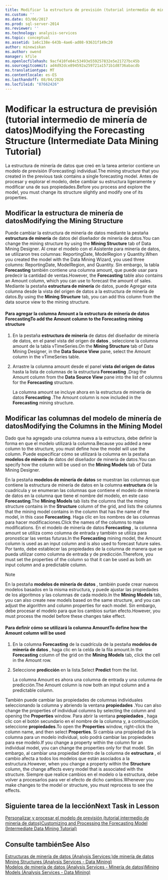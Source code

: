 ```yaml
---
title: Modificar la estructura de previsión (tutorial intermedio de minería de datos) | Microsoft Docs
ms.custom: ''
ms.date: 03/06/2017
ms.prod: sql-server-2014
ms.reviewer: ''
ms.technology: analysis-services
ms.topic: conceptual
ms.assetid: 1a6c138e-643b-4ae6-ad08-93631f149c20
author: minewiskan
ms.author: owend
manager: kfile
ms.openlocfilehash: 9acf410fe04c53493e559257832e5e21727bc45b
ms.sourcegitcommit: ad4d92dce894592a259721a1571b1d8736abacdb
ms.translationtype: MT
ms.contentlocale: es-ES
ms.lasthandoff: 08/04/2020
ms.locfileid: "87662426"
---
```

# <a name="modifying-the-forecasting-structure-intermediate-data-mining-tutorial"></a><span data-ttu-id="d7e9a-102">Modificar la estructura de previsión (tutorial intermedio de minería de datos)</span><span class="sxs-lookup"><span data-stu-id="d7e9a-102">Modifying the Forecasting Structure (Intermediate Data Mining Tutorial)</span></span>
  <span data-ttu-id="d7e9a-103">La estructura de minería de datos que creó en la tarea anterior contiene un modelo de previsión (Forecasting) individual.</span><span class="sxs-lookup"><span data-stu-id="d7e9a-103">The mining structure that you created in the previous task contains a single forecasting model.</span></span> <span data-ttu-id="d7e9a-104">Antes de procesar y explorar el modelo, debe cambiar su estructura ligeramente y modificar una de sus propiedades.</span><span class="sxs-lookup"><span data-stu-id="d7e9a-104">Before you process and explore the model, you must change its structure slightly and modify one of its properties.</span></span>  
  
## <a name="modifying-the-mining-structure"></a><span data-ttu-id="d7e9a-105">Modificar la estructura de minería de datos</span><span class="sxs-lookup"><span data-stu-id="d7e9a-105">Modifying the Mining Structure</span></span>  
 <span data-ttu-id="d7e9a-106">Puede cambiar la estructura de minería de datos mediante la pestaña **estructura de minería** de datos del diseñador de minería de datos.</span><span class="sxs-lookup"><span data-stu-id="d7e9a-106">You can change the mining structure by using the **Mining Structure** tab of Data Mining Designer.</span></span> <span data-ttu-id="d7e9a-107">Al crear el modelo con el Asistente para minería de datos, se utilizaron tres columnas: ReportingDate, ModelRegion y Quantity.</span><span class="sxs-lookup"><span data-stu-id="d7e9a-107">When you created the model with the Data Mining Wizard, you used three columns: ReportingDate, ModelRegion, and Quantity.</span></span> <span data-ttu-id="d7e9a-108">Sin embargo, la tabla **Forecasting** también contiene una columna amount, que puede usar para predecir la cantidad de ventas.</span><span class="sxs-lookup"><span data-stu-id="d7e9a-108">However, the **Forecasting** table also contains an Amount column, which you can use to forecast the amount of sales.</span></span> <span data-ttu-id="d7e9a-109">Mediante la pestaña **estructura de minería** de datos, puede Agregar esta columna desde la vista del origen de datos a la estructura de minería de datos.</span><span class="sxs-lookup"><span data-stu-id="d7e9a-109">By using the **Mining Structure** tab, you can add this column from the data source view to the mining structure.</span></span>  
  
#### <a name="to-add-the-amount-column-to-the-forecasting-mining-structure"></a><span data-ttu-id="d7e9a-110">Para agregar la columna Amount a la estructura de minería de datos Forecasting</span><span class="sxs-lookup"><span data-stu-id="d7e9a-110">To add the Amount column to the Forecasting mining structure</span></span>  
  
1.  <span data-ttu-id="d7e9a-111">En la pestaña **estructura de minería** de datos del diseñador de minería de datos, en el panel vista del origen de **datos** , seleccione la columna amount de la tabla vTimeSeries.</span><span class="sxs-lookup"><span data-stu-id="d7e9a-111">On the **Mining Structure** tab of Data Mining Designer, in the **Data Source View** pane, select the Amount column in the vTimeSeries table.</span></span>  
  
2.  <span data-ttu-id="d7e9a-112">Arrastre la columna amount desde el panel **vista del origen de datos** hasta la lista de columnas de la estructura **Forecasting** .</span><span class="sxs-lookup"><span data-stu-id="d7e9a-112">Drag the Amount column from the **Data Source View** pane into the list of columns for the **Forecasting** structure.</span></span>  
  
     <span data-ttu-id="d7e9a-113">La columna amount se incluye ahora en la estructura de minería de datos **Forecasting** .</span><span class="sxs-lookup"><span data-stu-id="d7e9a-113">The Amount column is now included in the **Forecasting** mining structure.</span></span>  
  
## <a name="modifying-the-columns-in-the-mining-model"></a><span data-ttu-id="d7e9a-114">Modificar las columnas del modelo de minería de datos</span><span class="sxs-lookup"><span data-stu-id="d7e9a-114">Modifying the Columns in the Mining Model</span></span>  
 <span data-ttu-id="d7e9a-115">Dado que ha agregado una columna nueva a la estructura, debe definir la forma en que el modelo utilizará la columna.</span><span class="sxs-lookup"><span data-stu-id="d7e9a-115">Because you added a new column to the structure, you must define how the model will use the column.</span></span> <span data-ttu-id="d7e9a-116">Puede especificar cómo se utilizará la columna en la pestaña **modelos de minería** de datos del diseñador de minería de datos.</span><span class="sxs-lookup"><span data-stu-id="d7e9a-116">You can specify how the column will be used on the **Mining Models** tab of Data Mining Designer.</span></span>  
  
 <span data-ttu-id="d7e9a-117">En la pestaña **modelos de minería de datos** se muestran las columnas que contiene la estructura de minería de datos en la columna **estructura** de la cuadrícula y se enumeran las columnas que contiene el modelo de minería de datos en la columna que tiene el nombre del modelo, en este caso **Forecasting**.</span><span class="sxs-lookup"><span data-stu-id="d7e9a-117">The **Mining Models** tab lists the columns that the mining structure contains in the **Structure** column of the grid, and lists the columns that the mining model contains in the column that has the name of the model, in this case **Forecasting**.</span></span> <span data-ttu-id="d7e9a-118">Haga clic en los nombres de las columnas para hacer modificaciones.</span><span class="sxs-lookup"><span data-stu-id="d7e9a-118">Click the names of the columns to make modifications.</span></span> <span data-ttu-id="d7e9a-119">En el modelo de minería de datos **Forecasting** , la columna amount se utiliza como columna de entrada y también se utiliza para pronosticar las ventas futuras.</span><span class="sxs-lookup"><span data-stu-id="d7e9a-119">In the **Forecasting** mining model, the Amount column is used as an input column and is also used to forecast future sales.</span></span> <span data-ttu-id="d7e9a-120">Por tanto, debe establecer las propiedades de la columna de manera que se pueda utilizar como columna de entrada y de predicción.</span><span class="sxs-lookup"><span data-stu-id="d7e9a-120">Therefore, you must set the properties of the column so that it can be used as both an input column and a predictable column.</span></span>  
  
> [!NOTE]  
>  <span data-ttu-id="d7e9a-121">En la pestaña **modelos de minería de datos** , también puede crear nuevos modelos basados en la misma estructura, y puede ajustar las propiedades de los algoritmos y las columnas de cada modelo.</span><span class="sxs-lookup"><span data-stu-id="d7e9a-121">In the **Mining Models** tab, you can also create new models based on the same structure, and you can adjust the algorithm and column properties for each model.</span></span> <span data-ttu-id="d7e9a-122">Sin embargo, debe procesar el modelo para que los cambios surtan efecto.</span><span class="sxs-lookup"><span data-stu-id="d7e9a-122">However, you must process the model before these changes take effect.</span></span>  
  
#### <a name="to-define-how-the-amount-column-will-be-used"></a><span data-ttu-id="d7e9a-123">Para definir cómo se utilizará la columna Amount</span><span class="sxs-lookup"><span data-stu-id="d7e9a-123">To define how the Amount column will be used</span></span>  
  
1.  <span data-ttu-id="d7e9a-124">En la columna **Forecasting** de la cuadrícula de la pestaña **modelos de minería de datos** , haga clic en la celda de la fila amount.</span><span class="sxs-lookup"><span data-stu-id="d7e9a-124">In the **Forecasting** column of the grid on the **Mining Models** tab, click the cell in the Amount row.</span></span>  
  
2.  <span data-ttu-id="d7e9a-125">Seleccione **predicción** en la lista.</span><span class="sxs-lookup"><span data-stu-id="d7e9a-125">Select **Predict** from the list.</span></span>  
  
     <span data-ttu-id="d7e9a-126">La columna Amount es ahora una columna de entrada y una columna de predicción.</span><span class="sxs-lookup"><span data-stu-id="d7e9a-126">The Amount column is now both an input column and a predictable column.</span></span>  
  
 <span data-ttu-id="d7e9a-127">También puede cambiar las propiedades de columnas individuales seleccionando la columna y abriendo la ventana **propiedades** .</span><span class="sxs-lookup"><span data-stu-id="d7e9a-127">You can also change the properties of individual columns by selecting the column and opening the **Properties** window.</span></span> <span data-ttu-id="d7e9a-128">Para abrir la ventana **propiedades** , haga clic con el botón secundario en el nombre de la columna y, a continuación, seleccione **propiedades**.</span><span class="sxs-lookup"><span data-stu-id="d7e9a-128">To open the **Properties** window, right-click the column name, and then select **Properties**.</span></span> <span data-ttu-id="d7e9a-129">Si cambia una propiedad de la columna para un modelo individual, solo podrá cambiar las propiedades para ese modelo.</span><span class="sxs-lookup"><span data-stu-id="d7e9a-129">If you change a property within the column for an individual model, you can change the properties only for that model.</span></span> <span data-ttu-id="d7e9a-130">Sin embargo, al cambiar una propiedad dentro de la columna de **estructura** , el cambio afecta a todos los modelos que están asociados a la estructura.</span><span class="sxs-lookup"><span data-stu-id="d7e9a-130">However, when you change a property within the **Structure** column, the change affects every model that is associated with the structure.</span></span> <span data-ttu-id="d7e9a-131">Siempre que realice cambios en el modelo o la estructura, debe volver a procesarlos para ver el efecto de dicho cambios.</span><span class="sxs-lookup"><span data-stu-id="d7e9a-131">Whenever you make changes to the model or structure, you must reprocess to see the effects.</span></span>  
  
## <a name="next-task-in-lesson"></a><span data-ttu-id="d7e9a-132">Siguiente tarea de la lección</span><span class="sxs-lookup"><span data-stu-id="d7e9a-132">Next Task in Lesson</span></span>  
 [<span data-ttu-id="d7e9a-133">Personalizar y procesar el modelo de previsión &#40;tutorial intermedio de minería de datos&#41;</span><span class="sxs-lookup"><span data-stu-id="d7e9a-133">Customizing and Processing the Forecasting Model &#40;Intermediate Data Mining Tutorial&#41;</span></span>](../../2014/tutorials/customize-process-forecasting-model-intermediate-data-mining-tutorial.md)  
  
## <a name="see-also"></a><span data-ttu-id="d7e9a-134">Consulte también</span><span class="sxs-lookup"><span data-stu-id="d7e9a-134">See Also</span></span>  
 <span data-ttu-id="d7e9a-135">[Estructuras de minería de datos &#40;Analysis Services:&#41;de minería de datos](../../2014/analysis-services/data-mining/mining-structures-analysis-services-data-mining.md) </span><span class="sxs-lookup"><span data-stu-id="d7e9a-135">[Mining Structures &#40;Analysis Services - Data Mining&#41;](../../2014/analysis-services/data-mining/mining-structures-analysis-services-data-mining.md) </span></span>  
 [<span data-ttu-id="d7e9a-136">Modelos de minería de datos &#40;Analysis Services - Minería de datos&#41;</span><span class="sxs-lookup"><span data-stu-id="d7e9a-136">Mining Models &#40;Analysis Services - Data Mining&#41;</span></span>](../../2014/analysis-services/data-mining/mining-models-analysis-services-data-mining.md)  
  
  
